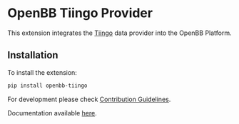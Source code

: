 # OpenBB Tiingo Provider

This extension integrates the [Tiingo](https://www.tiingo.com/) data provider into the OpenBB Platform.

## Installation

To install the extension:

```bash
pip install openbb-tiingo
```

For development please check [Contribution Guidelines](https://github.com/OpenBB-finance/OpenBBTerminal/blob/feature/openbb-sdk-v4/openbb_platform/CONTRIBUTING.md).

Documentation available [here](https://docs.openbb.co/sdk).
